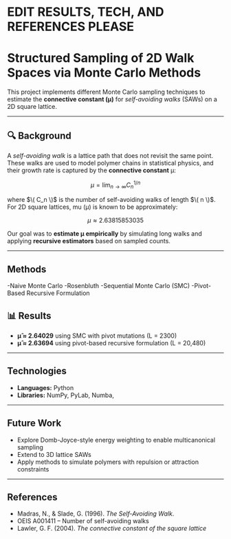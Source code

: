 # EDIT RESULTS, TECH, AND REFERENCES PLEASE
# Structured Sampling of 2D Walk Spaces via Monte Carlo Methods

This project implements different Monte Carlo sampling techniques to estimate the **connective constant (μ)** for *self-avoiding walks* (SAWs) on a 2D square lattice. 

---

## 🔍 Background

A *self-avoiding walk* is a lattice path that does not revisit the same point. These walks are used to model polymer chains in statistical physics, and their growth rate is captured by the **connective constant** μ:

$$
\mu = \lim_{n \to \infty} C_n^{1/n}
$$

where $\( C_n \)$ is the number of self-avoiding walks of length $\( n \)$. For 2D square lattices, mu (μ) is known to be approximately:

$$
\mu \approx 2.63815853035
$$

Our goal was to **estimate μ empirically** by simulating long walks and applying **recursive estimators** based on sampled counts.

---

## Methods
-Naive Monte Carlo
-Rosenbluth 
-Sequential Monte Carlo (SMC)
-Pivot-Based Recursive Formulation

## 📊 Results

- **μ̂ ≈ 2.64029** using SMC with pivot mutations (L = 2300) 
- **μ̂ ≈ 2.63694** using pivot-based recursive formulation (L = 20,480)
---

## Technologies

- **Languages:** Python
- **Libraries:** NumPy, PyLab, Numba, 

---

## Future Work

- Explore Domb-Joyce-style energy weighting to enable multicanonical sampling  
- Extend to 3D lattice SAWs  
- Apply methods to simulate polymers with repulsion or attraction constraints

---

## References

- Madras, N., & Slade, G. (1996). *The Self-Avoiding Walk*.  
- OEIS A001411 – Number of self-avoiding walks  
- Lawler, G. F. (2004). *The connective constant of the square lattice*
